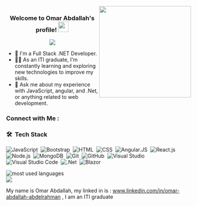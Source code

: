 <img width="250" align="right" src="https://c.tenor.com/_DOBjnGspYAAAAAM/code-coding.gif">

<h3 align="center">
  Welcome to Omar Abdallah's profile!
  <img src="https://media.giphy.com/media/hvRJCLFzcasrR4ia7z/giphy.gif" width="28">
</h3>

<!-- Typing SVG by DenverCoder1 - https://github.com/DenverCoder1/readme-typing-svg -->
<p align="center">
  <a href="https://github.com/DenverCoder1/readme-typing-svg"><img src="https://readme-typing-svg.herokuapp.com/?lines=Full-Stack%20.Net%20Developer;Always%20learning%20new%20things&font=Fira%20Code&center=true&width=440&height=45&color=f75c7e&vCenter=true&size=22"></a>
</p>

- 🏢 I'm a Full Stack .NET Developer.
- 👨‍💻 As an ITI graduate, I'm constantly learning and exploring new technologies to improve my skills.
- 💬 Ask me about my experience with JavaScript, angular, and .Net, or anything related to web development.

### Connect with Me :

<a href="https://github.com/omarabdallah10"/></a>

### 🛠 &nbsp;Tech Stack

![JavaScript](https://img.shields.io/badge/-JavaScript-05122A?style=flat&logo=javascript)&nbsp;
![Bootstrap](https://img.shields.io/badge/-Bootstrap-05122A?style=flat&logo=bootstrap&logoColor=563D7C)&nbsp;
![HTML](https://img.shields.io/badge/-HTML-05122A?style=flat&logo=HTML5)&nbsp;
![CSS](https://img.shields.io/badge/-CSS-05122A?style=flat&logo=CSS3&logoColor=1572B6)&nbsp;
![Angular.JS](https://img.shields.io/badge/-Angular-05122A?style=flat&logo=angular)&nbsp;
![React.js](https://img.shields.io/badge/-React-05122A?style=flat&logo=react)
![Node.js](https://img.shields.io/badge/-Node.js-05122A?style=flat&logo=node.js&logoColor=339933)&nbsp;
![MongoDB](https://img.shields.io/badge/-MongoDB-05122A?style=flat&logo=MongoDB)&nbsp;
![Git](https://img.shields.io/badge/-Git-05122A?style=flat&logo=git)&nbsp;
![GitHub](https://img.shields.io/badge/-GitHub-05122A?style=flat&logo=github)&nbsp;
![Visual Studio](https://img.shields.io/badge/-Visual%20Studio-05122A?style=flat&logo=visual-studio&logoColor=7469B6)&nbsp;
![Visual Studio Code](https://img.shields.io/badge/-Visual%20Studio%20Code-05122A?style=flat&logo=visual-studio-code&logoColor=007ACC)&nbsp;
![.Net](https://img.shields.io/badge/-.Net-05122A?style=flat&logo=sass)&nbsp;
![Blazor](https://img.shields.io/badge/-blazor-05122A?style=flat&logo=blazor&logocolor=7469B6)


<img align="left" src="https://github-readme-stats.vercel.app/api/top-langs?username=omarabdallah10&show_icons=true&locale=en&layout=compact&theme=radical" alt="most used languages" />
<br>
<a href="https://komarev.com/ghpvc/?username=omarabdallahh&style=for-the-badge">
    <img src="https://komarev.com/ghpvc/?username=omarabdallahh&style=for-the-badge">
</a>

My name is Omar Abdallah,
my linked in is : www.linkedin.com/in/omar-abdallah-abdelrahman ,
I am an ITI graduate
